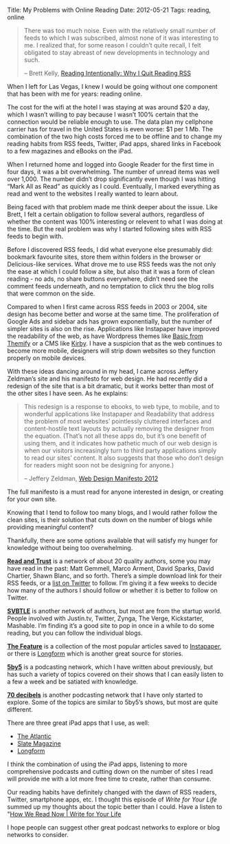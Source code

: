 Title: My Problems with Online Reading
Date: 2012-05-21
Tags: reading, online

> There was too much noise. Even with the relatively small number of feeds to which I was subscribed, almost none of it was interesting to me. I realized that, for some reason I couldn’t quite recall, I felt obligated to stay abreast of new developments in technology and such.
> 
> – Brett Kelly, [Reading Intentionally: Why I Quit Reading RSS](http://nerdgap.com/reading-intentionally-why-i-quit-rss/)

When I left for Las Vegas, I knew I would be going without one component that has been with me for years: reading online. 

The cost for the wifi at the hotel I was staying at was around $20 a day, which I wasn’t willing to pay because I wasn’t 100% certain that the connection would be reliable enough to use. The data plan my cellphone carrier has for travel in the United States is even worse: $1 per 1 Mb. The combination of the two high costs forced me to be offline and to change my reading habits from RSS feeds, Twitter, iPad apps, shared links in Facebook to a few magazines and eBooks on the iPad. 

When I returned home and logged into Google Reader for the first time in four days, it was a bit overwhelming. The number of unread items was well over 1,000. The number didn’t drop significantly even though I was hitting “Mark All as Read” as quickly as I could. Eventually, I marked everything as read and went to the websites I really wanted to learn about. 

Being faced with that problem made me think deeper about the issue. Like Brett, I felt a certain obligation to follow several authors, regardless of whether the content was 100% interesting or relevent to what I was doing at the time. But the real problem was why I started following sites with RSS feeds to begin with. 

Before I discovered RSS feeds, I did what everyone else presumably did: bookmark favourite sites, store them within folders in the browser or Delicious-like services. What drove me to use RSS feeds was the not only the ease at which I could follow a site, but also that it was a form of clean reading - no ads, no share buttons everywhere, didn’t need see the comment feeds underneath, and no temptation to click thru the blog rolls that were common on the side.

Compared to when I first came across RSS feeds in 2003 or 2004, site design has become better and worse at the same time. The proliferation of Google Ads and sidebar ads has grown exponentially, but the number of simpler sites is also on the rise. Applications like Instapaper have improved the readability of the web, as have Wordpress themes like [Basic from Themify](http://themify.me/member/go.php?r=6738 "Basic | Themify") or a CMS like [Kirby](http://getkirby.com/). I have a suspicion that as the web continues to become more mobile, designers will strip down websites so they function properly on mobile devices. 

With these ideas dancing around in my head, I came across Jeffery Zeldman’s site and his manifesto for web design. He had recently did a redesign of the site that is a bit dramatic, but it works better than most of the other sites I have seen. As he explains:

> This redesign is a response to ebooks, to web type, to mobile, and to wonderful applications like Instapaper and Readability that address the problem of most websites’ pointlessly cluttered interfaces and content-hostile text layouts by actually removing the designer from the equation. (That’s not all these apps do, but it’s one benefit of using them, and it indicates how pathetic much of our web design is when our visitors increasingly turn to third party applications simply to read our sites’ content. It also suggests that those who don’t design for readers might soon not be designing for anyone.)
> 
> – Jeffery Zeldman, [Web Design Manifesto 2012](http://www.zeldman.com/2012/05/18/web-design-manifesto-2012)

The full manifesto is a must read for anyone interested in design, or creating for your own site. 

Knowing that I tend to follow too many blogs, and I would rather follow the clean sites, is their solution that cuts down on the number of blogs while providing meaningful content? 

Thankfully, there are some options available that will satisfy my hunger for knowledge without being too overwhelming. 

**[Read and Trust](http://readandtrust.com/)** is a network of about 20 quality authors, some you may have read in the past: Matt Gemmell, Marco Arment, David Sparks, David Chartier, Shawn Blanc, and so forth. There’s a simple download link for their RSS feeds, or a [list on Twitter](http://twitter.com/#!/readandtrust/read-trust-members/members) to follow. I’m giving it a few weeks to decide how many of the authors I should follow or whether it is better to follow on Twitter. 

**[SVBTLE](http://svbtle.com/)** is another network of authors, but most are from the startup world. People involved with Justin.tv, Twitter, Zynga, The Verge, Kickstarter, Mashable. I’m finding it’s a good site to pop in once in a while to do some reading, but you can follow the individual blogs. 

**[The Feature](http://thefeature.net/)** is a collection of the most popular articles saved to [Instapaper](http://www.instapaper.com), or there is [Longform](http://longform.tumblr.com/) which is another great source for stories. 

**[5by5](http://www.5by5.tv)** is a podcasting network, which I have written about previously, but has such a variety of topics covered on their shows that I can easily listen to a few a week and be satiated with knowledge. 

**[70 decibels](http://www.70decibels.com/)** is another podcasting network that I have only started to explore. Some of the topics are similar to 5by5’s shows, but most are quite different. 

There are three great iPad apps that I use, as well:

  * [The Atlantic](http://itunes.apple.com/ca/app/atlantic-magazine-digital/id397599894?mt=8)
  * [Slate Magazine](http://itunes.apple.com/ca/app/slate-magazine/id384914589?mt=8)
  * [Longform](http://itunes.apple.com/us/app/longform/id490437064?mt=8)

I think the combination of using the iPad apps, listening to more comprehensive podcasts and cutting down on the number of sites I read will provide me with a lot more free time to create, rather than consume. 

Our reading habits have definitely changed with the dawn of RSS readers, Twitter, smartphone apps, etc. I thought this episode of *Write for Your Life* summed up my thoughts about the topic better than I could. Have a listen to "[How We Read Now | Write for Your Life](http://www.70decibels.com/writeforyourlife/2012/5/17/s02e15-how-we-read-now.html)

I hope people can suggest other great podcast networks to explore or blog networks to consider.